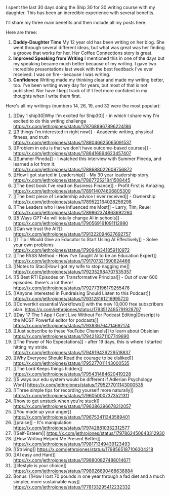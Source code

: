 ---
---

I spent the last 30 days doing the Ship 30 for 30 writing course with my daughter. This has been an incredible experience with several benefits. 

I'll share my three main benefits and then include all my posts here. 

Here are three: 

1. **Daddy-Daughter Time**
My 12 year old has been writing on her blog. She went through several different ideas, but what was great was her finding a groove that works for her. Her Coffee Connections story is great. 
1. **Improved Speaking from Writing**
I mentioned this in one of the days but my speaking became much better because of my writing. I gave two incredible presentations last week with the best feedback I've ever received. I was on fire--because I was writing. 
1. **Confidence**
Writing made my thinking clear and made my writing better, too. I've been writing every day for years, but most of that is not published. Nor have I kept track of it! I feel more confident in my thoughts when I write them first. 

Here's all my writings (numbers 14, 26, 19, and 32 were the most popular): 
1. [[Day 1 ship30|Why I'm excited for Ship30]] - in which I share why I'm excited to do this writing challenge
   https://x.com/jethrojones/status/1787688967896224186
2. [[3 things I'm interested in right now]] - Academic writing, physical fitness, and truth 
   https://x.com/jethrojones/status/1788046625065091537
3. [[Problem in edu is that we don’t have outcome-based courses]] - 
   https://x.com/jethrojones/status/1788416894623457407
4. [[Summer Pineda]] - I watched this interview with Summer Pineda, and learned a lot from it.
   https://x.com/jethrojones/status/1788688022608756872
5. [[How I got started in Leadership]] - My 30 year leadership story. 
   https://x.com/jethrojones/status/1788772521841508445
6. [[The best book I've read on Business Finance]] - Profit First is Amazing. 
   https://x.com/jethrojones/status/1789114074606805300
7. [[The best piece of Leadership advice I ever received]] - Ownership 
   https://x.com/jethrojones/status/1789522164028256298
8. [[The Leaders who Have Influenced me Most]] - Larry, Tim, Reuel 
   https://x.com/jethrojones/status/1789862374863692260
9. [[5 Ways GPT-4o will totally change AI in schools]] - 
   https://x.com/jethrojones/status/1790569161091112990
10. [[Can we trust the AI?]]
    https://x.com/jethrojones/status/1791322094627692757
11. [[1 Tip I Would Give an Educator to Start Using AI Effectively]] - Solve your own problems
    https://x.com/jethrojones/status/1790948341859110972
12. [[The PASS Method - How I've Taught AI to be an Education Expert]] 
    https://x.com/jethrojones/status/1791707321690624466
13. [[Notes to Staci|How I got my wife to stop nagging me]]
    https://x.com/jethrojones/status/1792352984707535357
14. [[5 Best RTI Episodes on Transformative Principal]] - Out of over 600 episodes. there's a lot there!
    https://x.com/jethrojones/status/1792773196179255478
15. [[Anyone interested in Fundraising Should Listen to this Podcast]]
    https://x.com/jethrojones/status/1793128161216995720
16. [[Convertkit essential Workflows]] with the new 10,000 free subscribers plan.
    https://x.com/jethrojones/status/1793512485791928707
17. [[Day 17 The 1 App I Can’t Live Without For Podcast Editing|Descript is the MOST Powerful editor for podcasts]]
    https://x.com/jethrojones/status/1793836764714697174
18. [[Just subscribe to these YouTube Channels]] to learn about Obsidian 
    https://x.com/jethrojones/status/1794218371107749890
19. [[The Power of No Expectations]] - after 19 days, this is where I started hitting my stride. 
    https://x.com/jethrojones/status/1794919426229518837
20. [[Why Everyone Should Read the courage to be disliked]]
    https://x.com/jethrojones/status/1795277011143000535
21. [[The Lord Keeps things hidden]]
    https://x.com/jethrojones/status/1795431484620419228
22. [[5 ways our edu system would be different if Adlerian Psychology Won]]
    https://x.com/jethrojones/status/1795277011143000535
23. [[Three simple tips for recording yourself more naturally]]
    https://x.com/jethrojones/status/1796050007373521311
24. [[how to get unstuck when you're stuck]]
    https://x.com/jethrojones/status/1796386396678312057
25. [[You made up your anger]]
    https://x.com/jethrojones/status/1796753411343589401
26. [[praise]] - It's manipulation
    https://x.com/jethrojones/status/1797428810352312577
27. [[Self-Esteem]]
    https://x.com/jethrojones/status/1797862450643312930
28. [[How Writing Helped Me Present Better]]
    https://x.com/jethrojones/status/1798171349439123493
29. [[Striving]]
    https://x.com/jethrojones/status/1798565187106304218
30. [[AI easy and Hard]]
    https://x.com/jethrojones/status/1798800827488014671
31. [[lifestyle is your choice]]
    https://x.com/jethrojones/status/1798926690468638884
32. Bonus: [[How I lost 70 pounds in one year through a fad diet and a much simpler, more sustainable way]]
    https://x.com/jethrojones/status/1778133295412232332
    